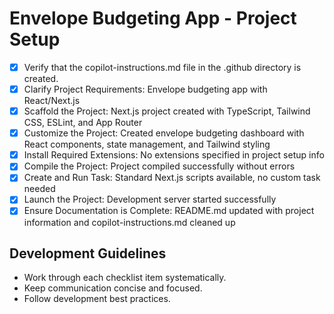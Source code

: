 # Envelope Budgeting App - Project Setup

- [x] Verify that the copilot-instructions.md file in the .github directory is created.
- [x] Clarify Project Requirements: Envelope budgeting app with React/Next.js
- [x] Scaffold the Project: Next.js project created with TypeScript, Tailwind CSS, ESLint, and App Router
- [x] Customize the Project: Created envelope budgeting dashboard with React components, state management, and Tailwind styling
- [x] Install Required Extensions: No extensions specified in project setup info
- [x] Compile the Project: Project compiled successfully without errors
- [x] Create and Run Task: Standard Next.js scripts available, no custom task needed
- [x] Launch the Project: Development server started successfully
- [x] Ensure Documentation is Complete: README.md updated with project information and copilot-instructions.md cleaned up

## Development Guidelines

- Work through each checklist item systematically.
- Keep communication concise and focused.
- Follow development best practices.